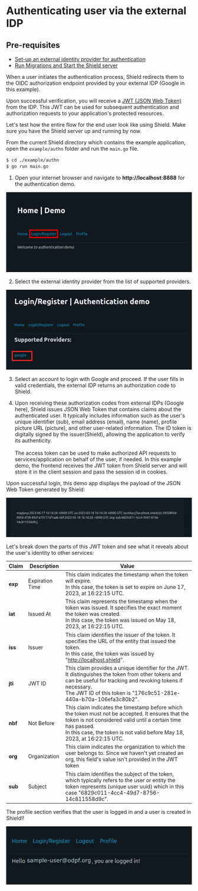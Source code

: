 # Authenticating user via the external IDP

## Pre-requisites

- [Set-up an external identity provider for authentication](./setup-idp-oidc.md)
- [Run Migrations and Start the Shield server](../configurations.md#starting-the-server)

When a user initiates the authentication process, Shield redirects them to the OIDC authorization endpoint provided by your external IDP (Google in this example).

Upon successful verification, you will receive a [JWT (JSON Web Token)](../concepts/glossary.md#jwt-token) from the IDP. This JWT can be used for subsequent authentication and authorization requests to your application's protected resources.

Let's test how the entire flow for the end user look like using Shield. Make sure you have the Shield server up and running by now.

From the current Shield directory which contains the example application, open the `example/authn` folder and run the `main.go` file.

```bash
$ cd ./example/authn
$ go run main.go
```

1. Open your internet browser and navigate to **http://localhost:8888** for the authentication demo.

![Authn-1 flow diagram](./authn-1.png)

2. Select the external identity provider from the list of supported providers.

![Authn-2 flow diagram](./authn-2.png)

3. Select an account to login with Google and proceed. If the user fills in valid credentials, the external IDP returns an authorization code to Shield.

4. Upon receiving these authorization codes from external IDPs (Google here), Shield issues JSON Web Token that contains claims about the authenticated user. It typically includes information such as the user's unique identifier (sub), email address (email), name (name), profile picture URL (picture), and other user-related information.
The ID token is digitally signed by the issuer(Shield), allowing the application to verify its authenticity. <br/><br/>The access token can be used to make authorized API requests to services/application on behalf of the user, if needed. In this example demo, the frontend receives the JWT token from Shield server and will store it in the client session and pass the session id in cookies.

Upon successful login, this demo app displays the payload of the JSON Web Token generated by Shield:

![Authn-3 flow diagram](./authn-3.png)

Let's break down the parts of this JWT token and see what it reveals about the user's identity to other services:

| **Claim** | **Description** | **Value**                                                                                                                                                                                                                                          |
| --------- | --------------- | -------------------------------------------------------------------------------------------------------------------------------------------------------------------------------------------------------------------------------------------------- |
| **exp**   | Expiration Time | This claim indicates the timestamp when the token will expire.<br/> In this case, the token is set to expire on June 17, 2023, at 16:22:15 UTC.                                                                                                    |
| **iat**   | Issued At       | This claim represents the timestamp when the token was issued. It specifies the exact moment the token was created.<br/> In this case, the token was issued on May 18, 2023, at 16:22:15 UTC.                                                      |
| **iss**   | Issuer          | This claim identifies the issuer of the token. It specifies the URL of the entity that issued the token.<br/>In this case, the token was issued by "http://localhost.shield".                                                                      |
| **jti**   | JWT ID          | This claim provides a unique identifier for the JWT. It distinguishes the token from other tokens and can be useful for tracking and revoking tokens if necessary.<br/>The JWT ID of this token is "176c9c51-281e-440a-b70a-106efa3c80b2".         |
| **nbf**   | Not Before      | This claim indicates the timestamp before which the token must not be accepted. It ensures that the token is not considered valid until a certain time has passed.<br/> In this case, the token is not valid before May 18, 2023, at 16:22:15 UTC. |
| **org**   | Organization    | This claim indicates the organization to which the user belongs to. Since we haven't yet created an org, this field's value isn't provided in the JWT token                                                                                        |
| **sub**   | Subject         | This claim identifies the subject of the token, which typically refers to the user or entity the token represents (unique user uuid) which in this case "6829c011-4cc4-49d7-8756-14c811558d9c".                                                    |

The profile section verifies that the user is logged in and a user is created in Shield!!

![Authn-4 flow diagram](./authn-4.png)